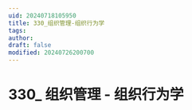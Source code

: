 ```yaml
---
uid: 20240718105950
title: 330_组织管理-组织行为学
tags: 
author: 
draft: false
modified: 20240726200700
---
```


# 330_ 组织管理 - 组织行为学